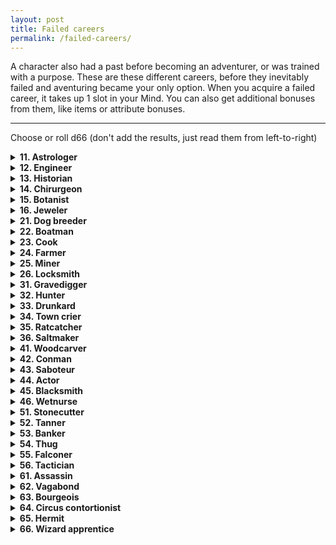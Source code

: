 ```yaml
---
layout: post
title: Failed careers
permalink: /failed-careers/
---
```


A character also had a past before becoming an adventurer, or was trained with a purpose. These are these different careers, before they inevitably failed and aventuring became your only option. When you acquire a failed career, it takes up 1 slot in your Mind. You can also get additional bonuses from them, like items or attribute bonuses.
***

Choose or roll d66 (don't add the results, just read them from left-to-right)

<details markdown="1">
<summary><b>11. Astrologer</b></summary>
You studied the stars and constellations, their mythological signifance as well as how to navigate based on them. Name a constellation you often look for, and why it is important to you. Your findings regarding this constellation were laughed at by the academy, and you were ousted.

Bonus items: 

+1 Lore.
</details>

<details markdown="1">
<summary><b>12. Engineer</b></summary>
You worked on machinery, heavy and light. You know the equivalent of 'peak technology' is in your world, and understand how it works. 

Bonus item: iron toolbox (with plenty of bits and bobs, although they're all a little rusty)

+1 Might or Grace.
</details>

<details markdown="1">
<summary><b>13. Historian</b></summary>
You know how to recognize old objects of interest. While these are Trash to others, they count as Valuables to a collector or another historian.

Bonus item: old dusty book (once per day, you can attempt to glean information about a place, a person or item. Roll a d6. On a 6, the GM gives you a vague hint or tidbit about that)

+1 Lore.
</details>

<details markdown="1">
<summary><b>14. Chirurgeon</b></summary>
You know basic anatomy and biology of beasts and humanoids alike. You know many details of the anatomy and biology of humanoids of your species, and deal +1 damage to them when using light melee weapons. Over Lunch, with your tools, you can remove 1 Wound from someone.

Bonus item: unusual utensils (as a Medical kit)

+1 Grace or Lore.
</details>

<details markdown="1">
<summary><b>15. Botanist</b></summary>
You know how to make herbal teas and remedies, and can easily differentiate between poisonous and comestible flora.

Bonus item: nightshade (can be made into an ingested poison)

+1 Lore.
</details>

<details markdown="1">
<summary><b>16. Jeweler</b></summary>
By looking at gems closely, you can immediately tell their worth. By spending a week with your tools, you can increase the value of gems by one step. You can't do it twice on the same gems.

Bonus item: small toolbox

+1 Grace.
</details>

<details markdown="1">
<summary><b>21. Dog breeder</b></summary>
You can recognize dogs by type, easily. You know different breeds so well that you get a boon on Reaction rolls with them.

Bonus item: good dog (as Follower, 1 Might, d6 damage, it knows basic commands)

+1 Wit.
</details>

<details markdown="1">
<summary><b>22. Boatman</b></summary>
You know how to solo operate small sail-based water vehicles. You can tie a very good knot - if you spend some time on it, it won't budge unless its cut.

Bonus item: oar (medium melee, two-handed)

+1 Might or Wit.
</details>

<details markdown="1">
<summary><b>23. Cook</b></summary>
You know how to prepare plenty of foods, and know when something tastes off (you don't know whether it's bad or poisonous). Over Lunch, you can transform any number of inventory slots' worth of foodstuffs into a meal. If your party eats the meal, they have a bonus to HP equal to the number of inventory slots worth of food you put into it.

Bonus item: iron ladle (if you take a sip from it and smack your lips, people and creatures will want to taste as well)

+1 Lore.
</details>

<details markdown="1">
<summary><b>24. Farmer</b></summary>
You understand the workings of seasons, crops and domesticated animals. You can dig holes, plant things and shepherd beasts twice as fast as a normal person.

Bonus item: gruff goat (as Follower, 1 Might, does goat things)

+1 Might.
</details>

<details markdown="1">
<summary><b>25. Miner</b></summary>
You have a natural understanding of stone warrens and corridors. By looking at an entrance in a tunnel, mine or dungeon, you have the innate feeling of the direction it ends up.

Bonus item: dented lantern

+1 Might.
</details>

<details markdown="1">
<summary><b>26. Locksmith</b></summary>
Locksmith or "locksmith". You can open pretty much any simple lock if you're given a few seconds. You can do it quietly if you're given a few minutes.

Bonus item: lockpicks

+1 Grace.
</details>

<details markdown="1">
<summary><b>31. Gravedigger</b></summary>
You can dig holes three times as fast as any other person. You can tell if earth ahs been disturbed recently, and you always have a uneasy feeling of how deep you are beneath the earth.

Bonus item: gold ring (Valuable. It has a symbol on it. Hope it didn't belong to anyone important)

+1 Might.
</details>

<details markdown="1">
<summary><b>32. Hunter</b></summary>
By spending an hour in a natural area, you can know which kinds of small beasts live around here, and where they would go if they needed to drink or sleep.

Bonus item: dead rabbit (neck is twisted 180 degrees)

+1 Grace or Lore.
</details>

<details markdown="1">
<summary><b>33. Drunkard</b></summary>
You're better off drunk anyways. If you're absolutely hammered, you know what pisses people off. Once per time you're drunk, you can reroll any one d6 you roll. You always take the second roll.

Bonus item: bottle of strong liquor (it's half-full)

+1 Might or Wit.
</details>

<details markdown="1">
<summary><b>34. Town crier</b></summary>
You know how to barter news. In town, you can cry out each bit of new recent information you've acquired. If the people haven't heard it before, you can find out a new rumor on a 1-to-1 basis.

Bonus item: copper bell (when heard, people will turn their eyes to you)

+1 Wit or Lore.
</details>

<details markdown="1">
<summary><b>35. Ratcatcher</b></summary>
When you stay somewhere for at least an hour, you know if there are any vermin that live nearby. You can follow their trace back to where they sleep.

Bonus item: bottle trap (a bit of cheese is fixed inside))

+1 Grace or Wit.
</details>

<details markdown="1">
<summary><b>36. Saltmaker</b></summary>
You know about what things would yield salt, if dried, and what kind of salt it would be. You know basic wards against evil spirits based only on salt, and how to make them.

Bonus item: pocket of salt (can be flung into people's eyes)

+1 Might.
</details>

<details markdown="1">
<summary><b>41. Woodcarver</b></summary>
You know how to work wood to your advantage, and about the different types of wood. Over lunch, as long as you have some wood, you can make light melee weapons, but they are all Fragile (break on max damage).

Bonus item: wood chisel

+1 Grace or Lore.
</details>

<details markdown="1">
<summary><b>42. Conman</b></summary>
You've duped many people. Given a few minutes, you can sell any Trash as a Valuable to an unsuspecting person. They'll find out after an hour or two, and they'll hate you for it.

Bonus item: vial of snake oil (worthless except for summoning devils)

+1 Wit.
</details>

<details markdown="1">
<summary><b>43. Saboteur</b></summary>
You have a knack at knowing how to derail mechanisms. If you're given a non-magical mechanical object for a minute, you can break it and render it unusable. If you spend 10 minutes, you can make it inconspicuous.

Bonus item: small iron chisel (it's very worn down, but works wonders)

+1 Grace or Lore.
</details>

<details markdown="1">
<summary><b>44. Actor</b></summary>
You know about plays and other entertainment venues present in town after being there for an hour. By listening to someone for an hour, you can unerringly mimic their voice.

Bonus item: makeup kit (a brush, some red, blue and brown powders, lipstick)

+1 Wit.
</details>

<details markdown="1">
<summary><b>45. Blacksmith</b></summary>
You know the heat of the forge. You can live comfortably in extreme heat conditions. You can recognize different metals, and you recognize all blacksmith's stamps from these parts (and legendary ones, too).

Bonus item: whetstone (by spending 10 minutes sharpening a metal weapon, the user has a boon to any attack roll with that weapon until they hit)

+1 Might or Lore.
</details>

<details markdown="1">
<summary><b>46. Wetnurse</b></summary>
You took care of litle ones. You have a boon on reaction rolls with children, or baby beasts.

Bonus item: three cloth diapers (it's hard to clean out the stains)

+1 Wit.
</details>

<details markdown="1">
<summary><b>51. Stonecutter</b></summary>
You recognize different types of stone, and can tell if a type of stone is not from around these parts. By examining stone for a minute, you can tell where to strike with tools to make it crack easily (the stone is considered half HP).

Bonus item: heavy iron chisel (can easily etch engravings into stone, even with your bare hand)

+1 Might or Grace.
</details>

<details markdown="1">
<summary><b>52. Tanner</b></summary>
With an hour of time, you can skin a good portion of any beast. The quality of the skin depends on the beast's health before dying, as well as how many holes it has now that it's dead. You can recognize the quality of leathers at a glance, and how they'd fare in certain conditions.

Bonus item: skinning knife (light melee, fragile)

+1 Grace.
</details>

<details markdown="1">
<summary><b>53. Banker</b></summary>
You can tell the value of any Civilized object at a glance.

Bonus item: iron scales (you know how to make it slightly tip in favor of one side, if you wish)

+1 Wit.
</details>

<details markdown="1">
<summary><b>54. Thug</b></summary>
You've been known to intimidate people with a grunt. If you wish, you can force people to act as if you had rolled a 10 on their Reaction roll. They'll hate you for it, but won't tell you up front. This won't affect anyone who believes they're stronger than you.

Bonus item: Debt journal (several names are crossed off, others are circled)

+1 Might.
</details>

<details markdown="1">
<summary><b>55. Falconer</b></summary>
You can recognize birds of prey at a glance. You also know how to communicate to them, not with words but with your body.

Bonus item: Heavy gloves (count as Armor, but only against teeth, claws and talons)

+1 Grace or Wit.
</details>

<details markdown="1">
<summary><b>56. Tactician</b></summary>
You know about the history of war, and how to deal with grouped battles. When a fight breaks out, you can ask the GM where the nearest exits are, and what tactics your enemies plan to use (flanking, bum rush, picking off the weak, etc). The GM gives an honest answer.

Bonus item: Warhorn (very loud)

+1 Wit or Lore.
</details>

<details markdown="1">
<summary><b>61. Assassin</b></summary>
You know about important names. For every bit of important information you have against a target that wouldn't be known just by looking at it, you deal +1 damage to it.

Bonus item: Piano wire (metallic, can also tie hands together)

+1 Might or Grace.
</details>

<details markdown="1">
<summary><b>62. Vagabond</b></summary>
You know about streets, and you can recognize immediate ill intention in people's eyes. If you cover yourself in rags, you'll never be noticed by anyone who doesn't care for the homeless.

Bonus item: Shredded cloak (can hide your entire body, doesn't keep you warm though)

+1 Wit.
</details>

<details markdown="1">
<summary><b>63. Bourgeois</b></summary>
You know about families of import and social etiquette. You can easily infiltrate VIP events without notice, and the higher classes will share gossip with you freely. You cannot, however, get rid of the stench of wealth about you, and people from the lower classes will distrust you.

Bonus item: Monocle or cigarette holder (you look like a different person when you're wearing it)

+1 Wit or Lore.
</details>

<details markdown="1">
<summary><b>64. Circus contortionist</b></summary>
You know about wandering troupes. You can bend yourself in nearly-impossible ways, and can perform folding feats without having to roll the dice. if it's particularly difficult, roll Grace. On a failure, your Grace is reduced to 0 until you take Lunch or a long rest.

Bonus item: Three metal hoops (you can pass through them)

+1 Grace.
</details>

<details markdown="1">
<summary><b>65. Hermit</b></summary>
You know about the changing weather and the seasons. When you entire a new natural area, you can ask the GM if you feel as if the natural balance of the environment has been skewed. You'll receive an honest answer.

Bonus item: Walking stick (nobody can forcibly take it away from you)

+2 Lore.
</details>

<details markdown="1">
<summary><b>66. Wizard apprentice</b></summary>
You were the apprentice of a wizard, and you followed in their steps until you couldn't no more. You know about the arts of the arcane.

Bonus item: Spellbook (random spell inside)

+1 Lore.
</details>

